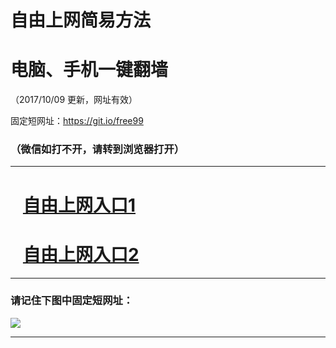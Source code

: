﻿# 自由上网简易方法

# 电脑、手机一键翻墙

（2017/10/09 更新，网址有效）

固定短网址：https://git.io/free99

### （微信如打不开，请转到浏览器打开）


***





# &nbsp;&nbsp; <a href="http://ft2201622553.fwq-tz-1001.info/fwqtz01.html?t=100900129694 " target="_blank">自由上网入口1</a>
# &nbsp;&nbsp; <a href="http://ft1713325884.fwq-tz-1002.info/fwqtz02.html?t=100900113434 " target="_blank">自由上网入口2</a>
***

### 请记住下图中固定短网址：

<img src="https://s3-us-west-2.amazonaws.com/fwq-1001/yjfq-20170905okok.png" /> 


***

